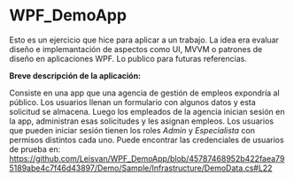 # WPF_DemoApp

Esto es un ejercicio que hice para aplicar a un trabajo. La idea era evaluar diseño e implemantación de aspectos como UI, MVVM o patrones de diseño en aplicaciones WPF. Lo publico para futuras referencias. 

**Breve descripción de la aplicación:**

Consiste en una app que una agencia de gestión de empleos expondría al público. Los usuarios llenan un formulario con algunos datos y esta solicitud se almacena. Luego los empleados de la agencia inician sesión en la app, administran esas solicitudes y les asignan empleos.
Los usuarios que pueden iniciar sesión tienen los roles *Admin* y *Especialista* con permisos distintos cada uno. Puede encontrar las credenciales de usuarios de prueba en: https://github.com/Leisvan/WPF_DemoApp/blob/45787468952b422faea795189abe4c7f46d43897/Demo/Sample/Infrastructure/DemoData.cs#L22 
